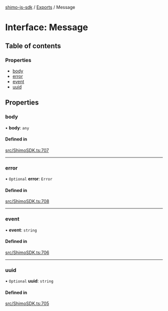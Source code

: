 [shimo-js-sdk](../README.md) / [Exports](../modules.md) / Message

# Interface: Message

## Table of contents

### Properties

- [body](Message.md#body)
- [error](Message.md#error)
- [event](Message.md#event)
- [uuid](Message.md#uuid)

## Properties

### body

• **body**: `any`

#### Defined in

[src/ShimoSDK.ts:707](https://github.com/shimohq/shimo-js-sdk/blob/203a7cb/src/ShimoSDK.ts#L707)

___

### error

• `Optional` **error**: `Error`

#### Defined in

[src/ShimoSDK.ts:708](https://github.com/shimohq/shimo-js-sdk/blob/203a7cb/src/ShimoSDK.ts#L708)

___

### event

• **event**: `string`

#### Defined in

[src/ShimoSDK.ts:706](https://github.com/shimohq/shimo-js-sdk/blob/203a7cb/src/ShimoSDK.ts#L706)

___

### uuid

• `Optional` **uuid**: `string`

#### Defined in

[src/ShimoSDK.ts:705](https://github.com/shimohq/shimo-js-sdk/blob/203a7cb/src/ShimoSDK.ts#L705)
